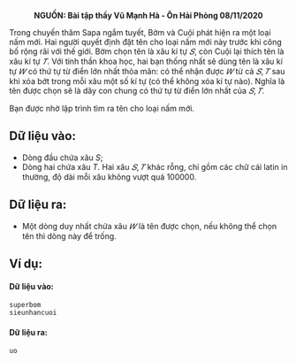 **<center>NGUỒN: Bài tập thầy Vũ Mạnh Hà - Ôn Hải Phòng 08/11/2020</center>**

Trong chuyến thăm Sapa ngắm tuyết, Bờm và Cuội phát hiện ra một loại nấm mới. Hai người quyết định đặt tên cho loại nấm mới này trước khi công bố rộng rãi với thế giới. Bờm chọn tên là xâu kí tự $𝑆$, còn Cuội lại thích tên là xâu kí tự $𝑇$. Với tinh thần khoa học, hai bạn thống nhất sẽ dùng tên là xâu kí tự $𝑊$ có thứ tự từ điển lớn nhất thỏa mãn: có thể nhận được $𝑊$ từ cả $𝑆, 𝑇$ sau khi xóa bớt trong mỗi xâu một số kí tự (có thể không xóa kí tự nào). Nghĩa là tên được chọn sẽ là dãy con chung có thứ tự từ điển lớn nhất của $𝑆, 𝑇$.

Bạn được nhờ lập trình tìm ra tên cho loại nấm mới.

## Dữ liệu vào:
- Dòng đầu chứa xâu $S$;
- Dòng hai chứa xâu $T$.
Hai xâu $𝑆, 𝑇$ khác rỗng, chỉ gồm các chữ cái latin in thường, độ dài mỗi xâu không vượt quá $100000$.

## Dữ liệu ra:
- Một dòng duy nhất chứa xâu $𝑊$ là tên được chọn, nếu không thể chọn tên thì dòng này để trống.

## Ví dụ:
#### Dữ liệu vào:
```
superbom
sieunhancuoi
```

#### Dữ liệu ra:
```
uo
```